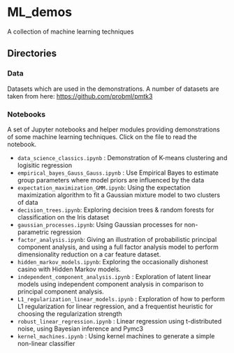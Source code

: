 # ML_demos
A collection of machine learning techniques

## Directories

### Data

Datasets which are used in the demonstrations. A number of datasets are taken from here: https://github.com/probml/pmtk3

### Notebooks

A set of Jupyter notebooks and helper modules providing demonstrations of some machine learning techniques. Click on the file to read the notebook.

- `data_science_classics.ipynb` : Demonstration of K-means clustering and logisitic regression
- `empirical_bayes_Gauss_Gauss.ipynb` : Use Empirical Bayes to estimate group parameters where model priors are influenced by the data
- `expectation_maximization_GMM.ipynb`: Using the expectation maximization algorithm to fit a Gaussian mixture model to two clusters of data
- `decision_trees.ipynb`: Exploring decision trees & random forests for classification on the Iris dataset
- `gaussian_processes.ipynb`: Using Gaussian processes for non-parametric regression
- `factor_analysis.ipynb`: Giving an illustration of probabilistic principal component analysis, and using a full factor analysis model to perform dimensionality reduction on a car feature dataset.
- `hidden_markov_models.ipynb`: Exploring the occasionally dishonest casino with Hidden Markov models.
- `independent_component_analysis.ipynb` : Exploration of latent linear models using independent component analysis in comparison to principal component analysis.
- `L1_regularization_linear_models.ipynb` : Exploration of how to perform L1 regularization for linear regression, and a frequentist heuristic for choosing the regularization strength
- `robust_linear_regression.ipynb` : Linear regression using t-distributed noise, using Bayesian inference and Pymc3
- `kernel_machines.ipynb` : Using kernel machines to generate a simple non-linear classifier
